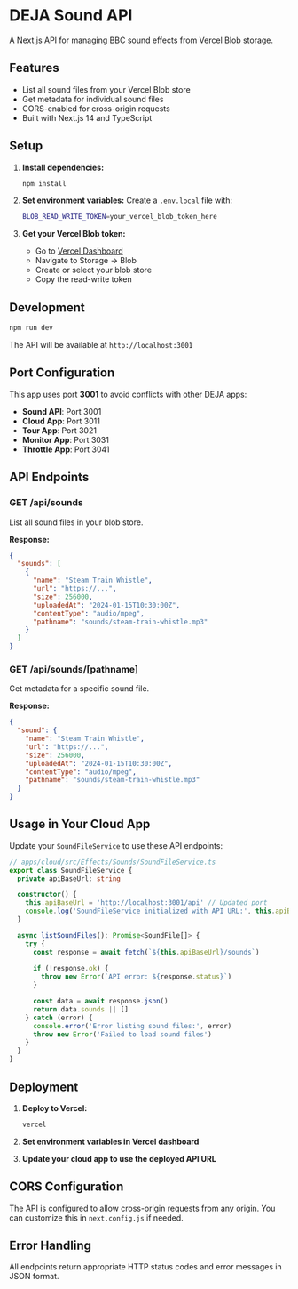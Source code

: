 # DEJA Sound API

A Next.js API for managing BBC sound effects from Vercel Blob storage.

## Features

- List all sound files from your Vercel Blob store
- Get metadata for individual sound files
- CORS-enabled for cross-origin requests
- Built with Next.js 14 and TypeScript

## Setup

1. **Install dependencies:**
   ```bash
   npm install
   ```

2. **Set environment variables:**
   Create a `.env.local` file with:
   ```bash
   BLOB_READ_WRITE_TOKEN=your_vercel_blob_token_here
   ```

3. **Get your Vercel Blob token:**
   - Go to [Vercel Dashboard](https://vercel.com/dashboard)
   - Navigate to Storage → Blob
   - Create or select your blob store
   - Copy the read-write token

## Development

```bash
npm run dev
```

The API will be available at `http://localhost:3001`

## Port Configuration

This app uses port **3001** to avoid conflicts with other DEJA apps:

- **Sound API**: Port 3001
- **Cloud App**: Port 3011  
- **Tour App**: Port 3021
- **Monitor App**: Port 3031
- **Throttle App**: Port 3041

## API Endpoints

### GET /api/sounds
List all sound files in your blob store.

**Response:**
```json
{
  "sounds": [
    {
      "name": "Steam Train Whistle",
      "url": "https://...",
      "size": 256000,
      "uploadedAt": "2024-01-15T10:30:00Z",
      "contentType": "audio/mpeg",
      "pathname": "sounds/steam-train-whistle.mp3"
    }
  ]
}
```

### GET /api/sounds/[pathname]
Get metadata for a specific sound file.

**Response:**
```json
{
  "sound": {
    "name": "Steam Train Whistle",
    "url": "https://...",
    "size": 256000,
    "uploadedAt": "2024-01-15T10:30:00Z",
    "contentType": "audio/mpeg",
    "pathname": "sounds/steam-train-whistle.mp3"
  }
}
```

## Usage in Your Cloud App

Update your `SoundFileService` to use these API endpoints:

```typescript
// apps/cloud/src/Effects/Sounds/SoundFileService.ts
export class SoundFileService {
  private apiBaseUrl: string

  constructor() {
    this.apiBaseUrl = 'http://localhost:3001/api' // Updated port
    console.log('SoundFileService initialized with API URL:', this.apiBaseUrl)
  }

  async listSoundFiles(): Promise<SoundFile[]> {
    try {
      const response = await fetch(`${this.apiBaseUrl}/sounds`)
      
      if (!response.ok) {
        throw new Error(`API error: ${response.status}`)
      }

      const data = await response.json()
      return data.sounds || []
    } catch (error) {
      console.error('Error listing sound files:', error)
      throw new Error('Failed to load sound files')
    }
  }
}
```

## Deployment

1. **Deploy to Vercel:**
   ```bash
   vercel
   ```

2. **Set environment variables in Vercel dashboard**

3. **Update your cloud app to use the deployed API URL**

## CORS Configuration

The API is configured to allow cross-origin requests from any origin. You can customize this in `next.config.js` if needed.

## Error Handling

All endpoints return appropriate HTTP status codes and error messages in JSON format.
